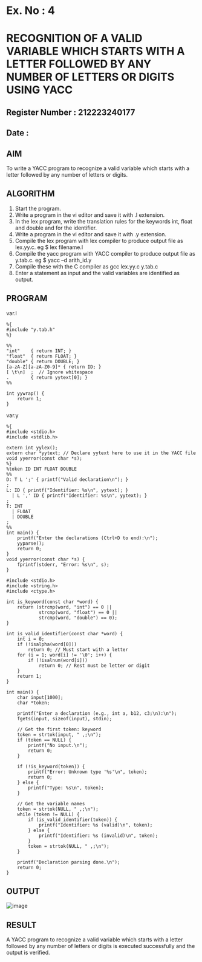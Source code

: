 # Ex. No : 4	
# RECOGNITION OF A VALID VARIABLE WHICH STARTS WITH A LETTER FOLLOWED BY ANY NUMBER OF LETTERS OR DIGITS USING YACC
## Register Number : 212223240177
## Date : 

## AIM   
To write a YACC program to recognize a valid variable which starts with a letter followed by any number of letters or digits.

## ALGORITHM
1.	Start the program.
2.	Write a program in the vi editor and save it with .l extension.
3.	In the lex program, write the translation rules for the keywords int, float and double and for the identifier.
4.	Write a program in the vi editor and save it with .y extension.
5.	Compile the lex program with lex compiler to produce output file as lex.yy.c. eg $ lex filename.l
6.	Compile the yacc program with YACC compiler to produce output file as y.tab.c. eg $ yacc –d arith_id.y
7.	Compile these with the C compiler as gcc lex.yy.c y.tab.c
8.	Enter a statement as input and the valid variables are identified as output.

## PROGRAM
var.l
```
%{
#include "y.tab.h"
%}

%%
"int"    { return INT; }
"float"  { return FLOAT; }
"double" { return DOUBLE; }
[a-zA-Z][a-zA-Z0-9]* { return ID; }
[ \t\n]  ;  // Ignore whitespace
.        { return yytext[0]; }
%%

int yywrap() {
    return 1;
}
```
var.y
```
%{
#include <stdio.h>
#include <stdlib.h>

extern int yylex();
extern char *yytext; // Declare yytext here to use it in the YACC file
void yyerror(const char *s);
%}
%token ID INT FLOAT DOUBLE
%%
D: T L ';' { printf("Valid declaration\n"); }
;
L: ID { printf("Identifier: %s\n", yytext); }
  | L ',' ID { printf("Identifier: %s\n", yytext); }
;
T: INT
  | FLOAT
  | DOUBLE
;
%%
int main() {
    printf("Enter the declarations (Ctrl+D to end):\n");
    yyparse();
    return 0;
}
void yyerror(const char *s) {
    fprintf(stderr, "Error: %s\n", s);
}
```


```
#include <stdio.h>
#include <string.h>
#include <ctype.h>

int is_keyword(const char *word) {
    return (strcmp(word, "int") == 0 ||
            strcmp(word, "float") == 0 ||
            strcmp(word, "double") == 0);
}

int is_valid_identifier(const char *word) {
    int i = 0;
    if (!isalpha(word[0]))
        return 0; // Must start with a letter
    for (i = 1; word[i] != '\0'; i++) {
        if (!isalnum(word[i]))
            return 0; // Rest must be letter or digit
    }
    return 1;
}

int main() {
    char input[1000];
    char *token;

    printf("Enter a declaration (e.g., int a, b12, c3;\n):\n");
    fgets(input, sizeof(input), stdin);

    // Get the first token: keyword
    token = strtok(input, " ,;\n");
    if (token == NULL) {
        printf("No input.\n");
        return 0;
    }

    if (!is_keyword(token)) {
        printf("Error: Unknown type '%s'\n", token);
        return 0;
    } else {
        printf("Type: %s\n", token);
    }

    // Get the variable names
    token = strtok(NULL, " ,;\n");
    while (token != NULL) {
        if (is_valid_identifier(token)) {
            printf("Identifier: %s (valid)\n", token);
        } else {
            printf("Identifier: %s (invalid)\n", token);
        }
        token = strtok(NULL, " ,;\n");
    }

    printf("Declaration parsing done.\n");
    return 0;
}

```

## OUTPUT 
![image](https://github.com/user-attachments/assets/80eff7e4-d010-4a74-b65e-6d315f1fb123)


## RESULT
A  YACC program to recognize a valid variable which starts with a letter followed by any number of letters or digits is executed successfully and the output is verified.


